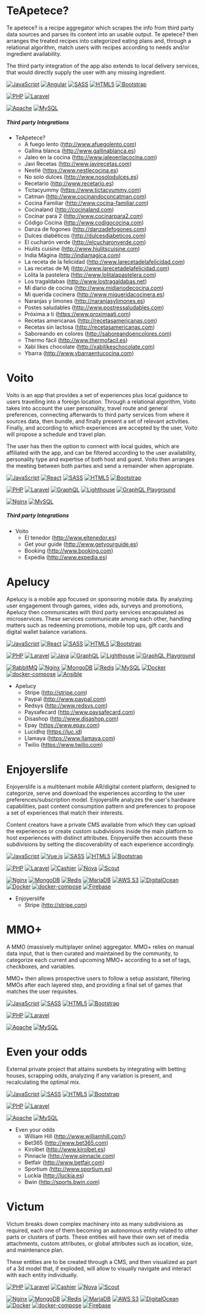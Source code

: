 # TeApetece?
 Te apetece? is a recipe aggregator which scrapes the info from third party data sources and parses its content into an usable output. Te apetece? then arranges the treated recipes into categorized eating plans and, through a relational algorithm, match users with recipes according to needs and/or ingredient availability.
 
  The third party integration of the app also extends to local delivery services, that would directly supply the user with any missing ingredient.
  
 
  [![JavaScript](https://img.shields.io/endpoint?url=https://raw.githubusercontent.com/d3riva/d3riva/master/badges/json/javascript.json)](https://www.javascript.com/)  [![Angular](https://img.shields.io/endpoint?url=https://raw.githubusercontent.com/d3riva/d3riva/master/badges/json/angular.json)](https://angular.io/) [![SASS](https://img.shields.io/endpoint?url=https://raw.githubusercontent.com/d3riva/d3riva/master/badges/json/sass.json)](https://sass-lang.com/) [![HTML5](https://img.shields.io/endpoint?url=https://raw.githubusercontent.com/d3riva/d3riva/master/badges/json/html5.json)](https://developer.mozilla.org/en-US/docs/Web/Guide/HTML/HTML5) [![Bootstrap](https://img.shields.io/endpoint?url=https://raw.githubusercontent.com/d3riva/d3riva/master/badges/json/bootstrap.json)](https://getbootstrap.com/)
  
 [![PHP](https://img.shields.io/endpoint?url=https://raw.githubusercontent.com/d3riva/d3riva/master/badges/json/php.json)](https://www.php.net/) [![Laravel](https://img.shields.io/endpoint?url=https://raw.githubusercontent.com/d3riva/d3riva/master/badges/json/laravel.json)](https://laravel.com/)

  [![Apache](https://img.shields.io/endpoint?url=https://raw.githubusercontent.com/d3riva/d3riva/master/badges/json/apache.json)](https://httpd.apache.org/) [![MySQL](https://img.shields.io/endpoint?url=https://raw.githubusercontent.com/d3riva/d3riva/master/badges/json/mysql.json)](https://www.mysql.com/)
  
  ##### Third party Integrations
  - TeApetece?
    - A fuego lento (http://www.afuegolento.com)
    - Gallina blanca (http://www.gallinablanca.es)
    - Jaleo en la cocina (http://www.jaleoenlacocina.com)
    - Javi Recetas (http://www.javirecetas.com)
    - Nestlé (https://www.nestlecocina.es)
    - No solo dulces (http://www.nosolodulces.es)
    - Recetario (http://www.recetario.es)
    - Tictacyummy (https://www.tictacyummy.com)
    - Catman (http://www.cocinandoconcatman.com)
    - Cocina Familiar (http://www.cocina-familiar.com)
    - Cocinaland (http://cocinaland.com)
    - Cocinar para 2 (http://www.cocinarpara2.com)
    - Código Cocina (http://www.codigococina.com)
    - Danza de fogones  (http://danzadefogones.com)
    - Dulces diabéticos (http://dulcesdiabeticos.com)
    - El cucharón verde (http://elcucharonverde.com)
    - Hiulits cuisine (http://www.hiulitscuisine.com)
    - India Mágina (http://indiamagica.com)
    - La receta de la felicidad (http://www.larecetadelafelicidad.com)
    - Las recetas de Mj (http://www.larecetadelafelicidad.com)
    - Lolita la pastelera (http://www.lolitalapastelera.com)
    - Los tragaldabas (http://www.lostragaldabas.net)
    - Mi diario de cocina (http://www.midiariodecocina.com)
    - Mi querida cocinera (http://www.miqueridacocinera.es)
    - Naranjas y limones (http://naranjasylimones.es)
    - Postes saludables (http://www.postressaludables.com)
    - Próxima a ti (https://www.proximaati.com)
    - Recetas americanas (http://recetasamericanas.com)
    - Recetas sin lactosa (http://recetasamericanas.com)
    - Saboreando en colores (http://saboreandoencolores.com)
    - Thermo fácil (http://www.thermofacil.es)
    - Xabi likes chocolate (http://xabilikeschocolate.com)
    - Ybarra (http://www.ybarraentucocina.com)
  

# Voito
Voito is an app that provides a set of experiences plus local guidance to users travelling into a foreign location. Through a relational algorithm, Voito takes into account the user personality, travel route and general preferences, connecting afterwards to third party services from where it sources data, then bundle, and finally present a set of relevant activities. Finally, and according to which experiences are accepted by the user, Voito will propose a schedule and travel plan.

The user has then the option to connect with local guides, which are affiliated with the app, and can be filtered according to the user availability, personality type and expertise of both host and guest. Voito then arranges the meeting between both parties and send a remainder when appropiate.

[![JavaScript](https://img.shields.io/endpoint?url=https://raw.githubusercontent.com/d3riva/d3riva/master/badges/json/javascript.json)](https://www.javascript.com/) [![React](https://img.shields.io/endpoint?url=https://raw.githubusercontent.com/d3riva/d3riva/master/badges/json/react.json)](https://reactjs.org/) [![SASS](https://img.shields.io/endpoint?url=https://raw.githubusercontent.com/d3riva/d3riva/master/badges/json/sass.json)](https://sass-lang.com/) [![HTML5](https://img.shields.io/endpoint?url=https://raw.githubusercontent.com/d3riva/d3riva/master/badges/json/html5.json)](https://developer.mozilla.org/en-US/docs/Web/Guide/HTML/HTML5) [![Bootstrap](https://img.shields.io/endpoint?url=https://raw.githubusercontent.com/d3riva/d3riva/master/badges/json/bootstrap.json)](https://getbootstrap.com/)
 
 [![PHP](https://img.shields.io/endpoint?url=https://raw.githubusercontent.com/d3riva/d3riva/master/badges/json/php.json)](https://www.php.net/) [![Laravel](https://img.shields.io/endpoint?url=https://raw.githubusercontent.com/d3riva/d3riva/master/badges/json/laravel.json)](https://laravel.com/) [![GraphQL](https://img.shields.io/endpoint?url=https://raw.githubusercontent.com/d3riva/d3riva/master/badges/json/graphql.json)](https://graphql.org/) [![Lighthouse](https://img.shields.io/endpoint?url=https://raw.githubusercontent.com/d3riva/d3riva/master/badges/json/lighthouse.json)](https://lighthouse-php.com/) [![GraphQL Playground](https://img.shields.io/endpoint?url=https://raw.githubusercontent.com/d3riva/d3riva/master/badges/json/graphql-playground.json)](https://github.com/graphql/graphql-playground)

[![Nginx](https://img.shields.io/endpoint?url=https://raw.githubusercontent.com/d3riva/d3riva/master/badges/json/nginx.json)](https://www.nginx.com/) [![MySQL](https://img.shields.io/endpoint?url=https://raw.githubusercontent.com/d3riva/d3riva/master/badges/json/mysql.json)](https://www.mysql.com/)

##### Third party Integrations
- Voito
  - El tenedor (http://www.eltenedor.es)
  - Get your guide (http://www.getyourguide.es)
  - Booking (http://www.booking.com)
  - Expedia (http://www.expedia.es)

# Apelucy
 Apelucy is a mobile app focused on sponsoring mobile data. By analyzing user engagement through games, video ads, surveys and promotions, Apelucy then communicates with third party services encapsulated as microservices. These services communicate among each other, handling matters such as redeeming promotions, mobile top ups, gift cards and digital wallet balance variations.
 
   
[![JavaScript](https://img.shields.io/endpoint?url=https://raw.githubusercontent.com/d3riva/d3riva/master/badges/json/javascript.json)](https://www.javascript.com/) [![React](https://img.shields.io/endpoint?url=https://raw.githubusercontent.com/d3riva/d3riva/master/badges/json/react.json)](https://reactjs.org/) [![SASS](https://img.shields.io/endpoint?url=https://raw.githubusercontent.com/d3riva/d3riva/master/badges/json/sass.json)](https://sass-lang.com/) [![HTML5](https://img.shields.io/endpoint?url=https://raw.githubusercontent.com/d3riva/d3riva/master/badges/json/html5.json)](https://developer.mozilla.org/en-US/docs/Web/Guide/HTML/HTML5) [![Bootstrap](https://img.shields.io/endpoint?url=https://raw.githubusercontent.com/d3riva/d3riva/master/badges/json/bootstrap.json)](https://getbootstrap.com/)

 [![PHP](https://img.shields.io/endpoint?url=https://raw.githubusercontent.com/d3riva/d3riva/master/badges/json/php.json)](https://www.php.net/) [![Laravel](https://img.shields.io/endpoint?url=https://raw.githubusercontent.com/d3riva/d3riva/master/badges/json/laravel.json)](https://laravel.com/) [![Java](https://img.shields.io/endpoint?url=https://raw.githubusercontent.com/d3riva/d3riva/master/badges/json/java.json)](https://www.java.com/) [![GraphQL](https://img.shields.io/endpoint?url=https://raw.githubusercontent.com/d3riva/d3riva/master/badges/json/graphql.json)](https://graphql.org/) [![Lighthouse](https://img.shields.io/endpoint?url=https://raw.githubusercontent.com/d3riva/d3riva/master/badges/json/lighthouse.json)](https://lighthouse-php.com/) [![GraphQL Playground](https://img.shields.io/endpoint?url=https://raw.githubusercontent.com/d3riva/d3riva/master/badges/json/graphql-playground.json)](https://github.com/graphql/graphql-playground)
 
 [![RabbitMQ](https://img.shields.io/endpoint?url=https://raw.githubusercontent.com/d3riva/d3riva/master/badges/json/rabbitmq.json)](https://www.rabbitmq.com/) [![Nginx](https://img.shields.io/endpoint?url=https://raw.githubusercontent.com/d3riva/d3riva/master/badges/json/nginx.json)](https://www.nginx.com/) [![MongoDB](https://img.shields.io/endpoint?url=https://raw.githubusercontent.com/d3riva/d3riva/master/badges/json/mongodb.json)](https://www.mongodb.com/what-is-mongodb) [![Redis](https://img.shields.io/endpoint?url=https://raw.githubusercontent.com/d3riva/d3riva/master/badges/json/redis.json)](https://redis.io/) [![MySQL](https://img.shields.io/endpoint?url=https://raw.githubusercontent.com/d3riva/d3riva/master/badges/json/mysql.json)](https://www.mysql.com/)
[![Docker](https://img.shields.io/endpoint?url=https://raw.githubusercontent.com/d3riva/d3riva/master/badges/json/docker.json)](https://www.docker.com/) [![docker-compose](https://img.shields.io/endpoint?url=https://raw.githubusercontent.com/d3riva/d3riva/master/badges/json/docker-compose.json)](https://github.com/docker/compose) [![Ansible](https://img.shields.io/endpoint?url=https://raw.githubusercontent.com/d3riva/d3riva/master/badges/json/ansible.json)](https://www.ansible.com/)

 - Apelucy
    - Stripe (http://stripe.com)
    - Paypal (http://www.paypal.com)
    - Redsys (http://www.redsys.com)
    - Paysafecard (http://www.paysafecard.com)
    - Disashop (http://www.disashop.com)
    - Epay (https://www.epay.com)
    - Lucidhq (https://luc.id)
    - Llamaya (https://www.llamaya.com)
    - Twilio (https://www.twilio.com)

# Enjoyerslife
Enjoyerslife is a multitenant mobile AR/digital content platform, designed to categorize, serve and download the experiences according to the user preferences/subscription model. Enjoyerslife analyzes the user's hardware capabilities, past content consumption pattern and preferences to propose a set of experiences that match their interests.

Content creators have a private CMS available from which they can upload the experiences or create custom subdivisions inside the main platform to host experiences with distinct attributes. Enjoyerslife then accounts these subdivisions by setting the discoverability of each experience accordingly.

  [![JavaScript](https://img.shields.io/endpoint?url=https://raw.githubusercontent.com/d3riva/d3riva/master/badges/json/javascript.json)](https://www.javascript.com/) [![Vue.js](https://img.shields.io/endpoint?url=https://raw.githubusercontent.com/d3riva/d3riva/master/badges/json/vue.js.json)](https://vuejs.org/) [![SASS](https://img.shields.io/endpoint?url=https://raw.githubusercontent.com/d3riva/d3riva/master/badges/json/sass.json)](https://sass-lang.com/) [![HTML5](https://img.shields.io/endpoint?url=https://raw.githubusercontent.com/d3riva/d3riva/master/badges/json/html5.json)](https://developer.mozilla.org/en-US/docs/Web/Guide/HTML/HTML5)
  [![Bootstrap](https://img.shields.io/endpoint?url=https://raw.githubusercontent.com/d3riva/d3riva/master/badges/json/bootstrap.json)](https://getbootstrap.com/)
 
 [![PHP](https://img.shields.io/endpoint?url=https://raw.githubusercontent.com/d3riva/d3riva/master/badges/json/php.json)](https://www.php.net/) [![Laravel](https://img.shields.io/endpoint?url=https://raw.githubusercontent.com/d3riva/d3riva/master/badges/json/laravel.json)](https://laravel.com/) [![Cashier](https://img.shields.io/endpoint?url=https://raw.githubusercontent.com/d3riva/d3riva/master/badges/json/cashier.json)](https://laravel.com/docs/8.x/billing) [![Nova](https://img.shields.io/endpoint?url=https://raw.githubusercontent.com/d3riva/d3riva/master/badges/json/laravel-nova.json)](https://nova.laravel.com/) [![Scout](https://img.shields.io/endpoint?url=https://raw.githubusercontent.com/d3riva/d3riva/master/badges/json/scout.json)](https://laravel.com/docs/8.x/scout)
 
 [![Nginx](https://img.shields.io/endpoint?url=https://raw.githubusercontent.com/d3riva/d3riva/master/badges/json/nginx.json)](https://www.nginx.com/) [![MongoDB](https://img.shields.io/endpoint?url=https://raw.githubusercontent.com/d3riva/d3riva/master/badges/json/mongodb.json)](https://www.mongodb.com/what-is-mongodb) [![Redis](https://img.shields.io/endpoint?url=https://raw.githubusercontent.com/d3riva/d3riva/master/badges/json/redis.json)](https://redis.io/) [![MariaDB](https://img.shields.io/endpoint?url=https://raw.githubusercontent.com/d3riva/d3riva/master/badges/json/mariadb.json)](https://mariadb.org/) [![AWS S3](https://img.shields.io/endpoint?url=https://raw.githubusercontent.com/d3riva/d3riva/master/badges/json/amazon-aws.json)](https://aws.amazon.com/en/s3/) [![DigitalOcean](https://img.shields.io/endpoint?url=https://raw.githubusercontent.com/d3riva/d3riva/master/badges/json/digitalocean.json)](https://www.digitalocean.com/) [![Docker](https://img.shields.io/endpoint?url=https://raw.githubusercontent.com/d3riva/d3riva/master/badges/json/docker.json)](https://www.docker.com/) [![docker-compose](https://img.shields.io/endpoint?url=https://raw.githubusercontent.com/d3riva/d3riva/master/badges/json/docker-compose.json)](https://github.com/docker/compose) [![Firebase](https://img.shields.io/endpoint?url=https://raw.githubusercontent.com/d3riva/d3riva/master/badges/json/firebase.json)](https://firebase.google.com/)
 
 - Enjoyerslife
   - Stripe (http://stripe.com)
    
# MMO+
A MMO (massively multiplayer online) aggregator. MMO+ relies on manual data input, that is then curated and maintained by the community, to categorize each current and upcoming MMO+ according to a set of tags, checkboxes, and variables.
 
MMO+ then allows prospective users to follow a setup assistant, filtering MMOs after each layered step, and providing a final set of games that matches the user requisites.

 [![JavaScript](https://img.shields.io/endpoint?url=https://raw.githubusercontent.com/d3riva/d3riva/master/badges/json/javascript.json)](https://www.javascript.com/) [![SASS](https://img.shields.io/endpoint?url=https://raw.githubusercontent.com/d3riva/d3riva/master/badges/json/sass.json)](https://sass-lang.com/) [![HTML5](https://img.shields.io/endpoint?url=https://raw.githubusercontent.com/d3riva/d3riva/master/badges/json/html5.json)](https://developer.mozilla.org/en-US/docs/Web/Guide/HTML/HTML5) [![Bootstrap](https://img.shields.io/endpoint?url=https://raw.githubusercontent.com/d3riva/d3riva/master/badges/json/bootstrap.json)](https://getbootstrap.com/)
 
 [![PHP](https://img.shields.io/endpoint?url=https://raw.githubusercontent.com/d3riva/d3riva/master/badges/json/php.json)](https://www.php.net/) [![Laravel](https://img.shields.io/endpoint?url=https://raw.githubusercontent.com/d3riva/d3riva/master/badges/json/laravel.json)](https://laravel.com/)
 
[![Apache](https://img.shields.io/endpoint?url=https://raw.githubusercontent.com/d3riva/d3riva/master/badges/json/apache.json)](https://httpd.apache.org/) [![MySQL](https://img.shields.io/endpoint?url=https://raw.githubusercontent.com/d3riva/d3riva/master/badges/json/mysql.json)](https://www.mysql.com/)

# Even your odds
External private project that attains surebets by integrating with betting houses, scrapping odds, analyzing if any variation is present, and recalculating the optimal mix.

 [![JavaScript](https://img.shields.io/endpoint?url=https://raw.githubusercontent.com/d3riva/d3riva/master/badges/json/javascript.json)](https://www.javascript.com/) [![SASS](https://img.shields.io/endpoint?url=https://raw.githubusercontent.com/d3riva/d3riva/master/badges/json/sass.json)](https://sass-lang.com/) [![HTML5](https://img.shields.io/endpoint?url=https://raw.githubusercontent.com/d3riva/d3riva/master/badges/json/html5.json)](https://developer.mozilla.org/en-US/docs/Web/Guide/HTML/HTML5) [![Bootstrap](https://img.shields.io/endpoint?url=https://raw.githubusercontent.com/d3riva/d3riva/master/badges/json/bootstrap.json)](https://getbootstrap.com/)
 
 [![PHP](https://img.shields.io/endpoint?url=https://raw.githubusercontent.com/d3riva/d3riva/master/badges/json/php.json)](https://www.php.net/) [![Laravel](https://img.shields.io/endpoint?url=https://raw.githubusercontent.com/d3riva/d3riva/master/badges/json/laravel.json)](https://laravel.com/)
 
[![Apache](https://img.shields.io/endpoint?url=https://raw.githubusercontent.com/d3riva/d3riva/master/badges/json/apache.json)](https://httpd.apache.org/) [![MySQL](https://img.shields.io/endpoint?url=https://raw.githubusercontent.com/d3riva/d3riva/master/badges/json/mysql.json)](https://www.mysql.com/)

- Even your odds
  - William Hill (http://www.williamhill.com/)
  - Bet365 (http://www.bet365.com)
  - Kirolbet (http://www.kirolbet.es)
  - Pinnacle (http://www.pinnacle.com)
  - Betfair (http://www.betfair.com)
  - Sportium (http://www.sportium.es)
  - Luckia (http://luckia.es)
  - Bwin (http://sports.bwin.com)


# Victum
Victum breaks down complex machinery into as many subdivisions as required, each one of them becoming an autonomous entity related to other parts or clusters of parts. These entities will have their own set of media attachments, custom attributes, or global attributes such as location, size, and maintenance plan.

These entities are to be created through a CMS, and then visualized as part of a 3d model that, if exploded, will allow to visually navigate and interact with each entity individually.


[![PHP](https://img.shields.io/endpoint?url=https://raw.githubusercontent.com/d3riva/d3riva/master/badges/json/php.json)](https://www.php.net/) [![Laravel](https://img.shields.io/endpoint?url=https://raw.githubusercontent.com/d3riva/d3riva/master/badges/json/laravel.json)](https://laravel.com/) [![Cashier](https://img.shields.io/endpoint?url=https://raw.githubusercontent.com/d3riva/d3riva/master/badges/json/cashier.json)](https://laravel.com/docs/8.x/billing) [![Nova](https://img.shields.io/endpoint?url=https://raw.githubusercontent.com/d3riva/d3riva/master/badges/json/laravel-nova.json)](https://nova.laravel.com/) [![Scout](https://img.shields.io/endpoint?url=https://raw.githubusercontent.com/d3riva/d3riva/master/badges/json/scout.json)](https://laravel.com/docs/8.x/scout)
 
 [![Nginx](https://img.shields.io/endpoint?url=https://raw.githubusercontent.com/d3riva/d3riva/master/badges/json/nginx.json)](https://www.nginx.com/) [![MongoDB](https://img.shields.io/endpoint?url=https://raw.githubusercontent.com/d3riva/d3riva/master/badges/json/mongodb.json)](https://www.mongodb.com/what-is-mongodb) [![Redis](https://img.shields.io/endpoint?url=https://raw.githubusercontent.com/d3riva/d3riva/master/badges/json/redis.json)](https://redis.io/) [![MariaDB](https://img.shields.io/endpoint?url=https://raw.githubusercontent.com/d3riva/d3riva/master/badges/json/mariadb.json)](https://mariadb.org/) [![AWS S3](https://img.shields.io/endpoint?url=https://raw.githubusercontent.com/d3riva/d3riva/master/badges/json/amazon-aws.json)](https://aws.amazon.com/en/s3/) [![DigitalOcean](https://img.shields.io/endpoint?url=https://raw.githubusercontent.com/d3riva/d3riva/master/badges/json/digitalocean.json)](https://www.digitalocean.com/) [![Docker](https://img.shields.io/endpoint?url=https://raw.githubusercontent.com/d3riva/d3riva/master/badges/json/docker.json)](https://www.docker.com/) [![docker-compose](https://img.shields.io/endpoint?url=https://raw.githubusercontent.com/d3riva/d3riva/master/badges/json/docker-compose.json)](https://github.com/docker/compose) [![Firebase](https://img.shields.io/endpoint?url=https://raw.githubusercontent.com/d3riva/d3riva/master/badges/json/firebase.json)](https://firebase.google.com/)
